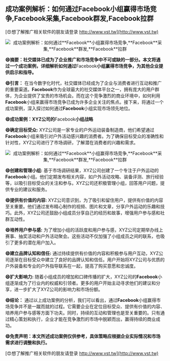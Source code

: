## **成功案例解析：如何通过**Facebook**小组赢得市场竞争,**Facebook**采集,**Facebook**群发,**Facebook**拉群**

[😍想了解推广相关软件的朋友请登录 http://www.vst.tw](http://www.vst.tw)

 <center><img src="https://vst.tw/MP4/tuiguang/png/3.png" alt="成功案例解析：如何通过**Facebook**小组赢得市场竞争,**Facebook**采集,**Facebook**群发,**Facebook**拉群"></center>

**😄摘要：社交媒体已成为了企业推广和市场竞争中不可或缺的一部分。本文将通过一个成功案例，详细解析如何通过**Facebook**小组赢得市场竞争，为其他企业提供启示和指导。**

**😄引言：**
在当今数字化时代，社交媒体已经成为了企业与消费者进行互动和推广的重要渠道。**Facebook**作为全球最大的社交媒体平台之一，拥有庞大的用户群体，为企业提供了宝贵的市场机会。而在这个竞争激烈的商业环境中，如何利用**Facebook**小组来赢得市场竞争已成为许多企业关注的焦点。接下来，将通过一个成功案例，深入探讨如何通过**Facebook**小组实现市场领先地位。

**😄成功案例：XYZ公司的**Facebook**小组战略**

**😄确定目标受众:**
XYZ公司是一家专业的户外运动装备制造商，他们希望通过**Facebook**小组来吸引对户外活动感兴趣的消费者。为了确保目标受众的准确性和针对性，XYZ公司进行了市场调研，了解潜在消费者的兴趣和需求。

 <center><img src="https://vst.tw/MP4/tuiguang/png/8.png" alt="成功案例解析：如何通过**Facebook**小组赢得市场竞争,**Facebook**采集,**Facebook**群发,**Facebook**拉群"></center>

**😄创建和管理小组:**
基于市场调研结果，XYZ公司创建了一个专注于户外运动的**Facebook**小组。他们定期发布相关内容，如户外活动攻略、装备评测、旅行经验等，以吸引目标受众的关注和参与。XYZ公司还积极管理小组，回答用户问题，提供专业的建议和服务。

**😄提供有价值的内容:**
XYZ公司意识到，为了吸引和留住用户，提供有价值的内容至关重要。他们通过发布精心制作的视频、图片和文章，分享户外运动的乐趣和技巧。此外，XYZ公司还鼓励小组成员分享自己的经历和故事，增强用户参与感和社群互动性。

**😄培养用户参与感:**
为了增加小组的活跃度和用户参与感，XYZ公司定期举办线上赛事、抽奖活动和户外活动聚会。这些活动不仅加强了小组成员之间的联系，也吸引了更多的潜在用户加入。

**😄建立品牌认知和信任:**
通过持续提供有价值的内容和积极参与用户互动，XYZ公司逐渐在目标受众中建立了良好的品牌认知和信任。用户开始将XYZ公司与优质的户外装备和专业的户外指导联系在一起，提高了购买意愿和忠诚度。

**😄扩大影响力:**
随着小组成员的增加和口碑传播的扩大，XYZ公司的**Facebook**小组逐渐成为了行业内的权威和引领者。更多的用户开始主动寻求他们的建议和分享，进一步扩大了XYZ公司的影响力和市场份额。

**😄结论：**
通过以上成功案例的分析，我们可以看出，通过**Facebook**小组赢得市场竞争并不是一蹴而就的过程。它需要企业在定位目标受众、提供有价值的内容、培养用户参与感等方面下功夫。同时，持续的互动和管理也是至关重要的。只有通过精心策划和执行，企业才能在竞争激烈的市场中脱颖而出，赢得持续的商业成功。

**😄免责声明：本文所述成功案例仅供参考，具体策略应根据企业实际情况和市场需求进行调整和执行。**

[😍想了解推广相关软件的朋友请登录 http://www.vst.tw](http://www.vst.tw)



